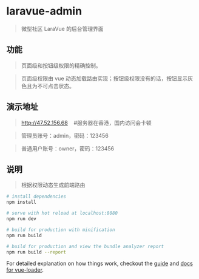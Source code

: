 # laravue-admin

> 微型社区 LaraVue 的后台管理界面

## 功能

> 页面级和按钮级权限的精确控制。

> 页面级权限由 vue 动态加载路由实现；按钮级权限没有的话，按钮显示灰色且为不可点击状态。

## 演示地址

> http://47.52.156.68    #服务器在香港，国内访问会卡顿

> 管理员账号：admin，密码：123456

> 普通用户账号：owner，密码：123456

## 说明

> 根据权限动态生成前端路由

``` bash
# install dependencies
npm install

# serve with hot reload at localhost:8080
npm run dev

# build for production with minification
npm run build

# build for production and view the bundle analyzer report
npm run build --report
```

For detailed explanation on how things work, checkout the [guide](http://vuejs-templates.github.io/webpack/) and [docs for vue-loader](http://vuejs.github.io/vue-loader).
